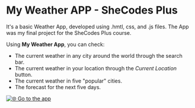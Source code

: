 # My Weather APP - SheCodes Plus

It's a basic Weather App, developed using .hmtl, css, and .js files. The App was my final project for the SheCodes Plus course.

Using **My Weather App**, you can check:

- The current weather in any city around the world through the search bar.
- The current weather in your location through the _Current Location_ button.
- The current weather in five "popular" cities.
- The forecast for the next five days.

[![🌐 Go to the app](https://img.shields.io/badge/🌐-Go_to_the_app-0D6EFD?style=for-the-badge)](https://weather-app-local-basic.netlify.app/)
